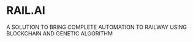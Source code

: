 # RAIL.AI
A SOLUTION TO BRING COMPLETE AUTOMATION TO RAILWAY USING BLOCKCHAIN AND GENETIC ALGORITHM
